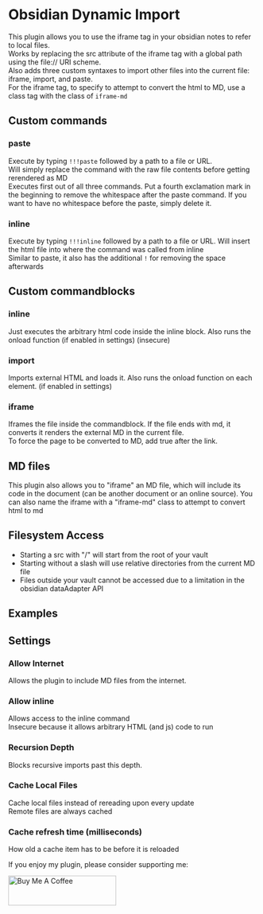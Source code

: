 # Obsidian Dynamic Import
This plugin allows you to use the iframe tag in your obsidian notes to refer to local files.\
Works by replacing the src attribute of the iframe tag with a global path using the file:// URI scheme.\
Also adds three custom syntaxes to import other files into the current file: iframe, import, and paste.\
For the iframe tag, to specify to attempt to convert the html to MD, use a class tag with the class of `iframe-md`

## Custom commands
### paste
Execute by typing `!!!paste` followed by a path to a file or URL.\
Will simply replace the command with the raw file contents before getting rerendered as MD\
Executes first out of all three commands. Put a fourth exclamation mark in the beginning to remove the whitespace after the paste command. If you want to have no whitespace before the paste, simply delete it.

### inline
Execute by typing `!!!inline` followed by a path to a file or URL. Will insert the html file into where the command was called from inline\
Similar to paste, it also has the additional `!` for removing the space afterwards

## Custom commandblocks
### inline
Just executes the arbitrary html code inside the inline block. Also runs the onload function (if enabled in settings) (insecure)

### import
Imports external HTML and loads it. Also runs the onload function on each element. (if enabled in settings)

### iframe
Iframes the file inside the commandblock. If the file ends with md, it converts it renders the external MD in the current file.\
To force the page to be converted to MD, add true after the link.

## MD files
This plugin also allows you to "iframe" an MD file, which will include its code in the document (can be another document or an online source). You can also name the iframe with a "iframe-md" class to attempt to convert html to md

## Filesystem Access
- Starting a src with "/" will start from the root of your vault
- Starting without a slash will use relative directories from the current MD file
- Files outside your vault cannot be accessed due to a limitation in the obsidian dataAdapter API

## Examples


## Settings
### Allow Internet
Allows the plugin to include MD files from the internet.

### Allow inline
Allows access to the inline command\
Insecure because it allows arbitrary HTML (and js) code to run

### Recursion Depth
Blocks recursive imports past this depth. 

### Cache Local Files
Cache local files instead of rereading upon every update\
Remote files are always cached

### Cache refresh time (milliseconds)
How old a cache item has to be before it is reloaded

If you enjoy my plugin, please consider supporting me:

<a href="https://www.buymeacoffee.com/tnichols217" target="_blank"><img src="https://cdn.buymeacoffee.com/buttons/v2/default-yellow.png" alt="Buy Me A Coffee" width="217" height="60" /></a>
